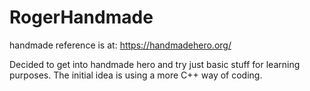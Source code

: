 # RogerHandmade
handmade reference is at: https://handmadehero.org/

Decided to get into handmade hero and try just basic stuff for learning purposes.
The initial idea is using a more C++ way of coding.


